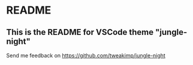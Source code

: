 # README
## This is the README for VSCode theme "jungle-night"
Send me feedback on https://github.com/tweakimp/jungle-night